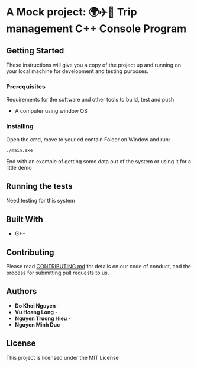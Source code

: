 # A Mock project: 🌍✈️🤪 Trip management C++ Console Program

## Getting Started

These instructions will give you a copy of the project up and running on
your local machine for development and testing purposes.

### Prerequisites

Requirements for the software and other tools to build, test and push 
- A computer using window OS

### Installing

Open the cmd, move to your cd contain Folder on Window and run:

    ./main.exe

End with an example of getting some data out of the system or using it
for a little demo

## Running the tests

Need testing for this system

## Built With

  - G++

## Contributing

Please read [CONTRIBUTING.md](CONTRIBUTING.md) for details on our code
of conduct, and the process for submitting pull requests to us.

## Authors

  - **Do Khoi Nguyen** - 
  - **Vu Hoang Long** -
  - **Nguyen Truong Hieu** -
  - **Nguyen Minh Duc** -  

## License

This project is licensed under the MIT License
